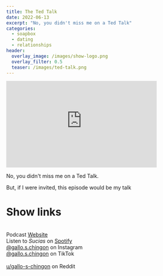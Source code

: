 ```yaml
---
title: The Ted Talk
date: 2022-06-13
excerpt: "No, you didn't miss me on a Ted Talk"
categories:
  - soapbox
  - dating
  - relationships
header:
  overlay_image: /images/show-logo.png
  overlay_filter: 0.5
  teaser: /images/ted-talk.png
---
```


<iframe src='https://open.spotify.com/embed/episode/2YLhwSZSto0nP7QMf3evtr' width='80%' height='232' frameborder='0' allowtransparency='true' allow='encrypted-media'></iframe>

No, you didn't miss me on a Ted Talk. 

But, if I were invited, this episode would be my talk

# Show links

<br> Podcast [Website](https://sucias.xyz)  <a href='https://sucias.xyz'><i class='fas fa-link'></i></a>
<br> Listen to *Sucias* on [Spotify](https://open.spotify.com/show/3XjoipCU3QzeIaQAAQpBdW)  <a href='https://open.spotify.com/show/3XjoipCU3QzeIaQAAQpBdW'><i class='fab fa-spotify'></i></a>
<br> [@gallo.s.chingon](https://instagram.com/gallo.s.chingon) on Instagram  <a href='https://www.instagram.com/gallo.s.chingon'><i class='fa-brands fa-instagram-square'></i></a>
<br> [@gallo.s.chingon](https://www.tiktok.com/@gallo.s.chingon) on TikTok <a href='https://www.tiktok.com/@gallo.s.chingon'><i class='fa-brands fa-tiktok'></i><br>
<br> [u/gallo-s-chingon](https://reddit.com/u/gallo-s-chingon/submitted) on Reddit <a href='https://reddit.com/u/gallo-s-chingon/submitted'><i class='fab fa-reddit'></i></a>
